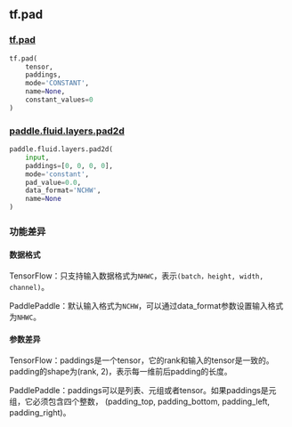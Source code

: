 ## tf.pad

### [tf.pad](https://www.tensorflow.org/api_docs/python/tf/pad)

```python
tf.pad(
    tensor,
    paddings,
    mode='CONSTANT',
    name=None,
    constant_values=0
)
```

### [paddle.fluid.layers.pad2d](https://www.paddlepaddle.org.cn/documentation/docs/zh/1.5/api_cn/layers_cn/nn_cn.html#pad2d)

```python
paddle.fluid.layers.pad2d(
    input,
    paddings=[0, 0, 0, 0],
    mode='constant',
    pad_value=0.0,
    data_format='NCHW',
    name=None
)
```

### 功能差异

#### 数据格式

TensorFlow：只支持输入数据格式为`NHWC`，表示`(batch，height, width, channel)`。

PaddlePaddle：默认输入格式为`NCHW`，可以通过data_format参数设置输入格式为`NHWC`。

#### 参数差异

TensorFlow：paddings是一个tensor，它的rank和输入的tensor是一致的。padding的shape为(rank, 2)，表示每一维前后padding的长度。

PaddlePaddle：paddings可以是列表、元组或者tensor。如果paddings是元组，它必须包含四个整数， (padding_top, padding_bottom, padding_left, padding_right)。

